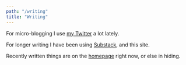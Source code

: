 ```yaml
---
path: "/writing"
title: "Writing"
---
```


For micro-blogging I use <a href="https://twitter.com/simonsarris" target="_blank" rel="noopener noreferrer">my Twitter</a> a lot lately.</p>

For longer writing I have been using <a href="https://map.simonsarris.com/" target="_blank" rel="noopener noreferrer">Substack</a>, and this site.</p>

Recently written things are on the [homepage](/) right now, or else in hiding.
